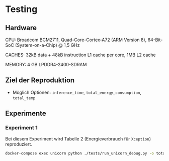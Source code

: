 # Testing

## Hardware

CPU: Broadcom BCM2711, Quad-Core-Cortex-A72 (ARM Version 8), 64-Bit-SoC (System-on-a-Chip) @ 1,5 GHz

CACHES: 32kB data + 48kB instruction L1 cache per core, 1MB L2 cache

MEMORY: 4 GB LPDDR4-2400-SDRAM

## Ziel der Reproduktion

- Möglich Optionen: `inference_time`, `total_energy_consumption`, `total_temp`

## Experimente

### Experiment 1

Bei diesem Experiment wird Tabelle 2 (Energieverbrauch für `Xception`) reproduziert.



```sh
docker-compose exec unicorn python ./tests/run_unicorn_debug.py -o total_energy_consumption -s Image -k Xavier -m offline
```
